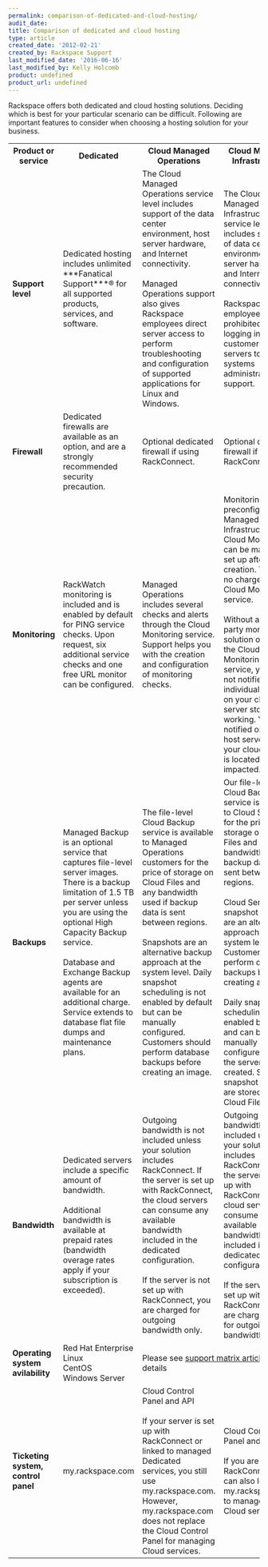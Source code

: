 ```yaml
---
permalink: comparison-of-dedicated-and-cloud-hosting/
audit_date:
title: Comparison of dedicated and cloud hosting
type: article
created_date: '2012-02-21'
created_by: Rackspace Support
last_modified_date: '2016-06-16'
last_modified_by: Kelly Holcomb
product: undefined
product_url: undefined
---
```


Rackspace offers both dedicated and cloud hosting solutions. Deciding
which is best for your particular scenario can be difficult. Following
are important features to consider when choosing a hosting solution for
your business.

<table>
  <tr>
    <th>Product or service</th>
    <th>Dedicated</th>
    <th>Cloud Managed Operations</th>
    <th>Cloud Managed Infrastructure</th>
  </tr>
  <tr>
    <td><strong>Support level</strong></td>
    <td>Dedicated hosting includes unlimited ***Fanatical Support***&reg; for all supported products, services, and software.</td>
    <td>The Cloud Managed Operations service level includes support of the data center environment, host server hardware, and Internet connectivity.<br><br>Managed Operations support also gives Rackspace employees direct server access to perform troubleshooting and configuration of supported applications for Linux and Windows.</td>
    <td>The Cloud Managed Infrastructure service level includes support of data center environment, host server hardware, and Internet connectivity only.<br><br>Rackspace employees are prohibited from logging in to customers' servers to provide systems administration support.</td>
  </tr>
  <tr>
    <td><strong>Firewall</strong></td>
    <td>Dedicated firewalls are available as an option, and are a strongly recommended security precaution.</td>
    <td>Optional dedicated firewall if using RackConnect.</td>
    <td>Optional dedicated firewall if using RackConnect.</td>
  </tr>
  <tr>
    <td><strong>Monitoring</strong></td>
    <td>RackWatch monitoring is included and is enabled by default for PING service checks. Upon request, six additional service checks and one free URL monitor can be configured.</td>
    <td>Managed Operations includes several checks and alerts through the Cloud Monitoring service. Support helps you with the creation and configuration of monitoring checks.</td>
    <td>Monitoring is not preconfigured for Managed Infrastructure, but Cloud Monitoring can be manually set up after server creation. There is no charge for the Cloud Monitoring service.<br><br>Without a third-party monitoring solution or use of the Cloud Monitoring service, you are not notified when individual services on your cloud server stop working. You are notified only if the host server where your cloud server is located is impacted.</td>
  </tr>
  <tr>
    <td><strong>Backups</strong></td>
    <td>Managed Backup is an optional service that captures file-level server images. There is a backup limitation of 1.5 TB per server unless you are using the optional High Capacity Backup service. <br><br>Database and Exchange Backup agents are available for an additional charge. Service extends to database flat file dumps and maintenance plans.</td>
    <td>The file-level Cloud Backup service is available to Managed Operations customers for the price of storage on Cloud Files and any bandwidth used if backup data is sent between regions.<br><br>Snapshots are an alternative backup approach at the system level. Daily snapshot scheduling is not enabled by default but can be manually configured. Customers should perform database backups before creating an image.</td>
    <td>Our file-level Cloud Backup service is available to Cloud Servers for the price of storage on Cloud Files and any bandwidth used if backup data is sent between regions.<br><br>Cloud Server snapshot images are an alternative approach at the system level. Customers should perform database backups before creating an image.<br><br>Daily snapshot scheduling is not enabled by default and can be manually configured when the server is created. Server snapshot images are stored on Cloud Files.</td>
  </tr>
  <tr>
    <td><strong>Bandwidth</strong></td>
    <td>Dedicated servers include a specific amount of bandwidth.<br><br>Additional bandwidth is available at prepaid rates (bandwidth overage rates apply if your subscription is exceeded).</td>
    <td>Outgoing bandwidth is not included unless your solution includes RackConnect. If the server is set up with RackConnect, the cloud servers can consume any available bandwidth included in the dedicated configuration.<br><br>If the server is not set up with RackConnect, you are charged for outgoing bandwidth only.</td>
    <td>Outgoing bandwidth is not included unless your solution includes RackConnect. If the server is set up with RackConnect, the cloud servers can consume any available bandwidth included in the dedicated configuration.<br><br>If the server is not set up with RackConnect, you are charged only for outgoing bandwidth.</td>
  </tr>
  <tr>
    <td><strong>Operating system avilability</strong></td>
    <td>Red Hat Enterprise Linux<br>CentOS<br>Windows Server</td>
    <td colspan="2">Please see <a href="https://support.rackspace.com/how-to/rackspace-monitoring-support-matrix/">support matrix article</a> for details</td>
  </tr>
  <tr>
    <td><strong>Ticketing system, control panel</strong></td>
    <td>my.rackspace.com</td>
    <td>Cloud Control Panel and API<br><br>If your server is set up with RackConnect or linked to managed Dedicated services, you still use my.rackspace.com. However, my.rackspace.com does not replace the Cloud Control Panel for managing Cloud services.</td>
    <td>Cloud Control Panel and API<br><br>If you are using RackConnect, you can also leverage my.rackspace.com to manage your Cloud services.</td>
  </tr>
</table>
